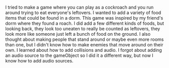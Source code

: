 I tried to make a game where you can play as a cockroach and you run around trying to eat everyone's leftovers. I wanted to add a variety of food items that could be found in a dorm. This game was inspired by my friend's dorm where they found a roach. I did add a few different kinds of foods, but looking back, they look too uneaten to really be counted as leftovers, they look more like someone just left a bunch of food on the ground. I also thought about making people that stand around or maybe even more rooms than one, but I didn't know how to make enemies that move around on their own. I learned about how to add collisions and audio. I forgot about adding an audio source to the gameObject so I did it a different way, but now I know how to add audio sources.
